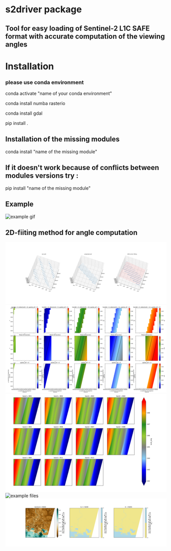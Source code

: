 # s2driver package
## Tool for easy loading of Sentinel-2 L1C SAFE format with accurate computation of the viewing angles

# Installation
### please use conda environment
conda activate "name of your conda environment"

conda install numba rasterio

conda install gdal

pip install .

## Installation of the missing modules

conda install "name of the missing module"

## If it doesn't work because of conflicts between modules versions try :

pip install "name of the missing module"

## Example

![example gif](illustration/s2driver_visual_tool_optimized.gif)


## 2D-fiiting method for angle computation

![example files](fig/example_3D_fitting_one_detector_v2.png)
![example files](fig/example_2D_fitting_one_band_v3.png)
![example files](fig/example_scattering_angle_all_bands.png)
![example files](fig/example_reflectance_all_bands.png)
![example files](fig/example_ndwi_mask.png)
